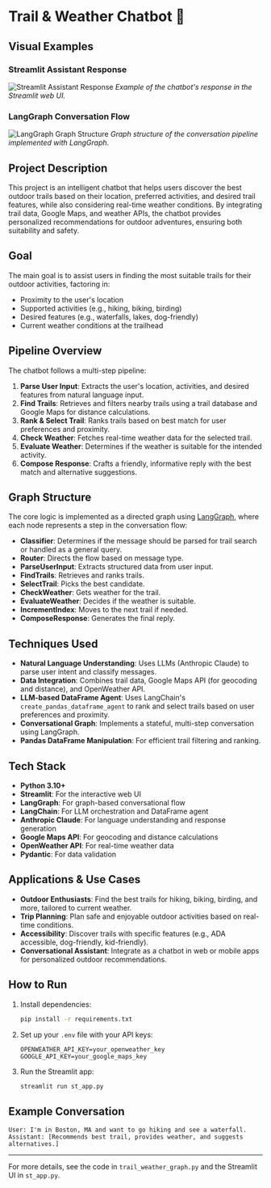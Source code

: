 # Trail & Weather Chatbot 🌲

## Visual Examples

### Streamlit Assistant Response

![Streamlit Assistant Response](assets/assistant-response.png)
*Example of the chatbot's response in the Streamlit web UI.*

### LangGraph Conversation Flow

![LangGraph Graph Structure](assets/graph.png)
*Graph structure of the conversation pipeline implemented with LangGraph.*

## Project Description
This project is an intelligent chatbot that helps users discover the best outdoor trails based on their location, preferred activities, and desired trail features, while also considering real-time weather conditions. By integrating trail data, Google Maps, and weather APIs, the chatbot provides personalized recommendations for outdoor adventures, ensuring both suitability and safety.

## Goal
The main goal is to assist users in finding the most suitable trails for their outdoor activities, factoring in:
- Proximity to the user's location
- Supported activities (e.g., hiking, biking, birding)
- Desired features (e.g., waterfalls, lakes, dog-friendly)
- Current weather conditions at the trailhead

## Pipeline Overview
The chatbot follows a multi-step pipeline:
1. **Parse User Input**: Extracts the user's location, activities, and desired features from natural language input.
2. **Find Trails**: Retrieves and filters nearby trails using a trail database and Google Maps for distance calculations.
3. **Rank & Select Trail**: Ranks trails based on best match for user preferences and proximity.
4. **Check Weather**: Fetches real-time weather data for the selected trail.
5. **Evaluate Weather**: Determines if the weather is suitable for the intended activity.
6. **Compose Response**: Crafts a friendly, informative reply with the best match and alternative suggestions.

## Graph Structure
The core logic is implemented as a directed graph using [LangGraph](https://github.com/langchain-ai/langgraph), where each node represents a step in the conversation flow:



- **Classifier**: Determines if the message should be parsed for trail search or handled as a general query.
- **Router**: Directs the flow based on message type.
- **ParseUserInput**: Extracts structured data from user input.
- **FindTrails**: Retrieves and ranks trails.
- **SelectTrail**: Picks the best candidate.
- **CheckWeather**: Gets weather for the trail.
- **EvaluateWeather**: Decides if the weather is suitable.
- **IncrementIndex**: Moves to the next trail if needed.
- **ComposeResponse**: Generates the final reply.

## Techniques Used
- **Natural Language Understanding**: Uses LLMs (Anthropic Claude) to parse user intent and classify messages.
- **Data Integration**: Combines trail data, Google Maps API (for geocoding and distance), and OpenWeather API.
- **LLM-based DataFrame Agent**: Uses LangChain's `create_pandas_dataframe_agent` to rank and select trails based on user preferences and proximity.
- **Conversational Graph**: Implements a stateful, multi-step conversation using LangGraph.
- **Pandas DataFrame Manipulation**: For efficient trail filtering and ranking.

## Tech Stack
- **Python 3.10+**
- **Streamlit**: For the interactive web UI
- **LangGraph**: For graph-based conversational flow
- **LangChain**: For LLM orchestration and DataFrame agent
- **Anthropic Claude**: For language understanding and response generation
- **Google Maps API**: For geocoding and distance calculations
- **OpenWeather API**: For real-time weather data
- **Pydantic**: For data validation

## Applications & Use Cases
- **Outdoor Enthusiasts**: Find the best trails for hiking, biking, birding, and more, tailored to current weather.
- **Trip Planning**: Plan safe and enjoyable outdoor activities based on real-time conditions.
- **Accessibility**: Discover trails with specific features (e.g., ADA accessible, dog-friendly, kid-friendly).
- **Conversational Assistant**: Integrate as a chatbot in web or mobile apps for personalized outdoor recommendations.

## How to Run
1. Install dependencies:
   ```bash
   pip install -r requirements.txt
   ```
2. Set up your `.env` file with your API keys:
   ```env
   OPENWEATHER_API_KEY=your_openweather_key
   GOOGLE_API_KEY=your_google_maps_key
   ```
3. Run the Streamlit app:
   ```bash
   streamlit run st_app.py
   ```

## Example Conversation
```
User: I'm in Boston, MA and want to go hiking and see a waterfall.
Assistant: [Recommends best trail, provides weather, and suggests alternatives.]
```

---

For more details, see the code in `trail_weather_graph.py` and the Streamlit UI in `st_app.py`.
